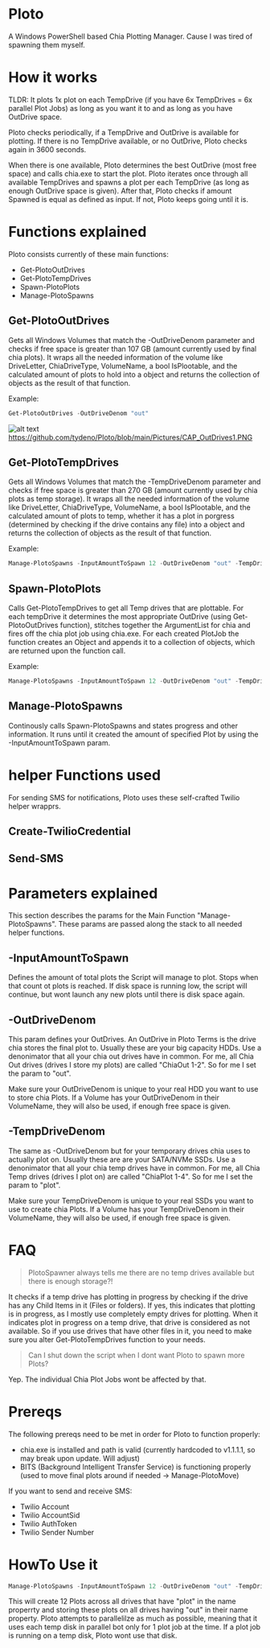 # Ploto
A Windows PowerShell based Chia Plotting Manager. Cause I was tired of spawning them myself.

# How it works
TLDR: It plots 1x plot on each TempDrive (if you have 6x TempDrives = 6x parallel Plot Jobs) as long as you want it to and as long as you have OutDrive space.

Ploto checks periodically, if a TempDrive and OutDrive is available for plotting. 
If there is no TempDrive available, or no OutDrive, Ploto checks again in 3600 seconds.

When there is one available, Ploto determines the best OutDrive (most free space) and calls chia.exe to start the plot.
Ploto iterates once through all available TempDrives and spawns a plot per each TempDrive (as long as enough OutDrive space is given).
After that, Ploto checks if amount Spawned is equal as defined as input. If not, Ploto keeps going until it is.

# Functions explained
Ploto consists currently of these main functions:
* Get-PlotoOutDrives
* Get-PlotoTempDrives
* Spawn-PlotoPlots
* Manage-PlotoSpawns


## Get-PlotoOutDrives
Gets all Windows Volumes that match the -OutDriveDenom parameter and checks if free space is greater than 107 GB (amount currently used by final chia plots).
It wraps all the needed information of the volume like DriveLetter, ChiaDriveType, VolumeName, a bool IsPlootable, and the calculated amount of plots to hold into a object and returns the collection of objects as the result of that function.

Example:

```powershell
Get-PlotoOutDrives -OutDriveDenom "out"
```
![alt text](https://github.com/)
https://github.com/tydeno/Ploto/blob/main/Pictures/CAP_OutDrives1.PNG

## Get-PlotoTempDrives
Gets all Windows Volumes that match the -TempDriveDenom parameter and checks if free space is greater than 270 GB (amount currently used by chia plots as temp storage).
It wraps all the needed information of the volume like DriveLetter, ChiaDriveType, VolumeName, a bool IsPlootable, and the calculated amount of plots to temp, whether it has a plot in porgress (determined by checking if the drive contains any file) into a object and returns the collection of objects as the result of that function.

Example:

```powershell
Manage-PlotoSpawns -InputAmountToSpawn 12 -OutDriveDenom "out" -TempDriveDenom "plot"
```

## Spawn-PlotoPlots
Calls Get-PlotoTempDrives to get all Temp drives that are plottable. For each tempDrive it determines the most appropriate OutDrive (using Get-PlotoOutDrives function), stitches together the ArgumentList for chia and fires off the chia plot job using chia.exe. For each created PlotJob the function creates an Object and appends it to a collection of objects, which are returned upon the function call. 

Example:

```powershell
Manage-PlotoSpawns -InputAmountToSpawn 12 -OutDriveDenom "out" -TempDriveDenom "plot"
```

## Manage-PlotoSpawns
Continously calls Spawn-PlotoSpawns and states progress and other information. It runs until it created the amount of specified Plot by using the -InputAmountToSpawn param.

# helper Functions used 
For sending SMS for notifications, Ploto uses these self-crafted Twilio helper wrapprs.
## Create-TwilioCredential
## Send-SMS


# Parameters explained
This section describes the params for the Main Function "Manage-PlotoSpawns". These params are passed along the stack to all needed helper functions.

## -InputAmountToSpawn

Defines the amount of total plots the Script will manage to plot. Stops when that count ot plots is reached. 
If disk space is running low, the script will continue, but wont launch any new plots until there is disk space again. 

## -OutDriveDenom

This param defines your OutDrives. An OutDrive in Ploto Terms is the drive chia stores the final plot to. Usually these are your big capacity HDDs.
Use a denonimator that all your chia out drives have in common. For me, all Chia Out drives (drives I store my plots) are called "ChiaOut 1-2".
So for me I set the param to "out". 

Make sure your OutDriveDenom is unique to your real HDD you want to use to store chia Plots. If a Volume has your OutDriveDenom in their VolumeName, they will also be used, if enough free space is given.

## -TempDriveDenom

The same as -OutDriveDenom but for your temporary drives chia uses to actually plot on. Usually these are are your SATA/NVMe SSDs.
Use a denonimator that all your chia temp drives have in common. For me, all Chia Temp drives (drives I plot on) are called "ChiaPlot 1-4".
So for me I set the param to "plot". 

Make sure your TempDriveDenom is unique to your real SSDs you want to use to create chia Plots. If a Volume has your TempDriveDenom in their VolumeName, they will also be used, if enough free space is given.

# FAQ
> PlotoSpawner always tells me there are no temp drives available but there is enough storage?!

It checks if a temp drive has plotting in progress by checking if the drive has any Child Items in it (Files or folders). If yes, this indicates that plotting is in progress, as I mostly use completely empty drives for plotting. When it indicates plot in progress on a temp drive, that drive is considered as not available. So if you use drives that have other files in it, you need to make sure you alter Get-PlotoTempDrives function to your needs.

> Can I shut down the script when I dont want Ploto to spawn more Plots?

Yep. The individual Chia Plot Jobs wont be affected by that.

# Prereqs
The following prereqs need to be met in order for Ploto to function properly:

* chia.exe is installed and path is valid (currently hardcoded to v1.1.1.1, so may break upon update. Will adjust)
* BITS (Background Intelligent Transfer Service) is functioning properly (used to move final plots around if needed -> Manage-PlotoMove) 

If you want to send and receive SMS:

* Twilio Account
* Twilio AccountSid
* Twilio AuthToken
* Twilio Sender Number


# HowTo Use it
```powershell
Manage-PlotoSpawns -InputAmountToSpawn 12 -OutDriveDenom "out" -TempDriveDenom "plot"
```
This will create 12 Plots across all drives that have "plot" in the name properrty and storing these plots on all drives having "out" in their name property.
Ploto attempts to parallelilze as much as possible, meaning that it uses each temp disk in parallel bot only for 1 plot job at the time. If a plot job is running on a temp disk, Ploto wont use that disk. 

